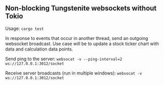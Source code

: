 ## Non-blocking Tungstenite websockets without Tokio

Usage:
```cargo test```

In response to events that occur in another thread, send an outgoing 
websocket broadcast. Use case will be to update a stock ticker chart
with data and calculation data points.


Send ping to the server:
```websocat -v --ping-interval=2 ws://127.0.0.1:3012/socket```

Receive server broadcasts (run in multiple windows):
```websocat -v ws://127.0.0.1:3012/socket```